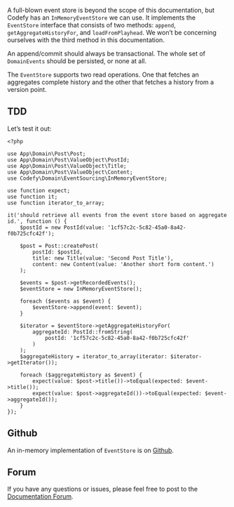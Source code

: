 A full-blown event store is beyond the scope of this documentation, but Codefy has an `InMemoryEventStore` we can use. 
It implements the `EventStore` interface that consists of two methods: `append`, `getAggregateHistoryFor`, and 
`loadFromPlayhead`. We won’t be concerning ourselves with the third method in this documentation.

An append/commit should always be transactional. The whole set of `DomainEvents` should be persisted, or none at all.

The `EventStore` supports two read operations. One that fetches an aggregates complete history and the other that 
fetches a history from a version point.

TDD
---

Let’s test it out:

    <?php

    use App\Domain\Post\Post;
    use App\Domain\Post\ValueObject\PostId;
    use App\Domain\Post\ValueObject\Title;
    use App\Domain\Post\ValueObject\Content;
    use Codefy\Domain\EventSourcing\InMemoryEventStore;
    
    use function expect;
    use function it;
    use function iterator_to_array;
    
    it('should retrieve all events from the event store based on aggregate id.', function () {
        $postId = new PostId(value: '1cf57c2c-5c82-45a0-8a42-f0b725cfc42f');
    
        $post = Post::createPost(
            postId: $postId,
            title: new Title(value: 'Second Post Title'),
            content: new Content(value: 'Another short form content.')
        );
    
        $events = $post->getRecordedEvents();
        $eventStore = new InMemoryEventStore();
    
        foreach ($events as $event) {
            $eventStore->append(event: $event);
        }
    
        $iterator = $eventStore->getAggregateHistoryFor(
            aggregateId: PostId::fromString(
                postId: '1cf57c2c-5c82-45a0-8a42-f0b725cfc42f'
            )
        );
        $aggregateHistory = iterator_to_array(iterator: $iterator->getIterator());
    
        foreach ($aggregateHistory as $event) {
            expect(value: $post->title())->toEqual(expected: $event->title());
            expect(value: $post->aggregateId())->toEqual(expected: $event->aggregateId());
        }
    });

Github
------

An in-memory implementation of `EventStore` is on [Github](https://github.com/codefyphp/domain-driven-core/blob/master/Domain/EventSourcing/InMemoryEventStore.php).

Forum
-----

If you have any questions or issues, please feel free to post to the [Documentation Forum](https://codefyphp.com/community/documentation/).